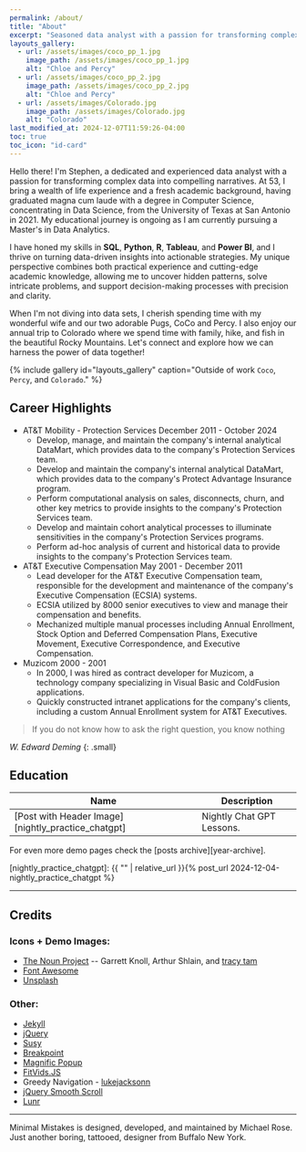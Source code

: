 ```yaml
---
permalink: /about/
title: "About"
excerpt: "Seasoned data analyst with a passion for transforming complex data into compelling narratives."
layouts_gallery:
  - url: /assets/images/coco_pp_1.jpg
    image_path: /assets/images/coco_pp_1.jpg
    alt: "Chloe and Percy"
  - url: /assets/images/coco_pp_2.jpg
    image_path: /assets/images/coco_pp_2.jpg
    alt: "Chloe and Percy"
  - url: /assets/images/Colorado.jpg
    image_path: /assets/images/Colorado.jpg
    alt: "Colorado"
last_modified_at: 2024-12-07T11:59:26-04:00
toc: true
toc_icon: "id-card"
---
```


<p>Hello there! I'm Stephen, a dedicated and experienced data analyst with a passion for transforming complex data into compelling narratives. At 53, I bring a wealth of life experience and a fresh academic background, having graduated magna cum laude with a degree in Computer Science, concentrating in Data Science, from the University of Texas at San Antonio in 2021. My educational journey is ongoing as I am currently pursuing a Master's in Data Analytics.</p> 

<p>I have honed my skills in <b>SQL</b>, <b>Python</b>, <b>R</b>, <b>Tableau</b>, and <b>Power BI</b>, and I thrive on turning data-driven insights into actionable strategies. My unique perspective combines both practical experience and cutting-edge academic knowledge, allowing me to uncover hidden patterns, solve intricate problems, and support decision-making processes with precision and clarity.</p>

<p>When I'm not diving into data sets, I cherish spending time with my wonderful wife and our two adorable Pugs, CoCo and Percy. I also enjoy our annual trip to Colorado where we spend time with family, hike, and fish in the beautiful Rocky Mountains. Let's connect and explore how we can harness the power of data together!</p>

{% include gallery id="layouts_gallery" caption="Outside of work `Coco`, `Percy`, and `Colorado`." %}

## Career Highlights

- AT&T Mobility - Protection Services December 2011 - October 2024 
    - Develop, manage, and maintain the company's internal analytical DataMart, which provides data to the company's Protection Services team.
    - Develop and maintain the company's internal analytical DataMart, which provides data to the company's Protect Advantage Insurance program.
    - Perform computational analysis on sales, disconnects, churn, and other key metrics to provide insights to the company's Protection Services team.
    - Develop and maintain cohort analytical processes to illuminate sensitivities in the company's Protection Services programs.
    - Perform ad-hoc analysis of current and historical data to provide insights to the company's Protection Services team.
- AT&T Executive Compensation May 2001 - December 2011 
    - Lead developer for the AT&T Executive Compensation team, responsible for the development and maintenance of the company's Executive Compensation (ECSIA) systems.
    - ECSIA utilized by 8000 senior executives to view and manage their compensation and benefits.
    - Mechanized multiple manual processes including Annual Enrollment, Stock Option and Deferred Compensation Plans, Executive Movement, Executive Correspondence, and Executive Compensation.
- Muzicom 2000 - 2001 
    - In 2000, I was hired as contract developer for Muzicom, a technology company specializing in Visual Basic and ColdFusion applications.
    - Quickly constructed intranet applications for the company's clients, including a custom Annual Enrollment system for AT&T Executives.

> If you do not know how to ask the right question, you know nothing

<cite>W. Edward Deming</cite>
{: .small}

## Education

| Name                                        | Description                                           |
| ------------------------------------------- | ----------------------------------------------------- |
| [Post with Header Image][nightly_practice_chatgpt] | Nightly Chat GPT Lessons. |


For even more demo pages check the [posts archive][year-archive].

[nightly_practice_chatgpt]: {{ "" | relative_url }}{% post_url 2024-12-04-nightly_practice_chatgpt %}


---

## Credits

### Icons + Demo Images:

- [The Noun Project](https://thenounproject.com) -- Garrett Knoll, Arthur Shlain, and [tracy tam](https://thenounproject.com/tracytam)
- [Font Awesome](http://fontawesome.io/)
- [Unsplash](https://unsplash.com/)

### Other:

- [Jekyll](https://jekyllrb.com/)
- [jQuery](https://jquery.com/)
- [Susy](http://susy.oddbird.net/)
- [Breakpoint](http://breakpoint-sass.com/)
- [Magnific Popup](http://dimsemenov.com/plugins/magnific-popup/)
- [FitVids.JS](http://fitvidsjs.com/)
- Greedy Navigation - [lukejacksonn](https://codepen.io/lukejacksonn/pen/PwmwWV)
- [jQuery Smooth Scroll](https://github.com/kswedberg/jquery-smooth-scroll)
- [Lunr](http://lunrjs.com)

---

Minimal Mistakes is designed, developed, and maintained by Michael Rose. Just another boring, tattooed, designer from Buffalo New York.
